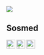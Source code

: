 <p align="left">
   <a href="#"><img src="https://readme-typing-svg.demolab.com?font=Poppins&weight=500&size=29&duration=3500&pause=1000&color=FFFFFF&center=false&vCenter=true&random=false&width=500px&height=25&lines=Hello%2C+my+name+is+Ahmad+Rizal!;Udah+yapping+nya?"></a>
</p>

## Sosmed

<p>
   <a href="mailto:rizalajipermana@gmail.com"><img align="left" width="23px" src="https://simpleicons.now.sh/gmail/EA4335" alt="Gmail"/></a>
   <a href="https://www.facebook.com/profile.php?id=100021684815269"><img align="left" width="23px" src="https://simpleicons.now.sh/facebook/0866FF" alt="Facebook"/></a>
   <a href="https://www.instagram.com/ahmdrizaalll" target="_blank"><img align="left" width="23px" src="https://simpleicons.now.sh/instagram/E4405F" alt="Instagram"/></a>
</p>
